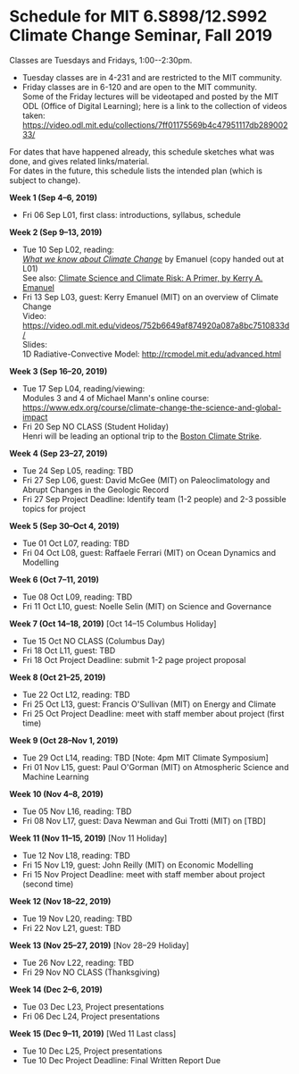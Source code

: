 # Schedule for MIT 6.S898/12.S992 Climate Change Seminar, Fall 2019

Classes are Tuesdays and Fridays, 1:00--2:30pm.
  * Tuesday classes are in 4-231 and are restricted to the MIT community.
  * Friday classes are in 6-120 and are open to the MIT community.\
    Some of the Friday lectures will be videotaped and posted by the MIT ODL (Office of Digital Learning);
    here is a link to the collection of videos taken:\
    https://video.odl.mit.edu/collections/7ff01175569b4c47951117db28900233/
  
For dates that have happened already, this schedule sketches what was done, and gives related links/material.\
For dates in the future, this schedule lists the intended plan (which is subject to change).

**Week 1 (Sep 4–6, 2019)**
  * Fri 06 Sep L01, first class: introductions, syllabus, schedule

**Week 2 (Sep 9–13, 2019)**

  * Tue 10 Sep L02, reading:\
    [*What we know about Climate Change*](https://mitpress.mit.edu/books/what-we-know-about-climate-change-updated-edition) by Emanuel (copy handed out at L01)\
    See also: 
    [Climate Science and Climate Risk: A Primer, by Kerry A. Emanuel](https://eapsweb.mit.edu/sites/default/files/Climate_Primer.pdf)
  * Fri 13 Sep L03, guest: Kerry Emanuel (MIT) on an overview of Climate Change\
    Video: https://video.odl.mit.edu/videos/752b6649af874920a087a8bc7510833d/ \
    Slides: \
    1D Radiative-Convective Model: http://rcmodel.mit.edu/advanced.html

**Week 3 (Sep 16–20, 2019)**

  * Tue 17 Sep L04, reading/viewing:\
    Modules 3 and 4 of Michael Mann's online course:\
    https://www.edx.org/course/climate-change-the-science-and-global-impact
  * Fri 20 Sep NO CLASS (Student Holiday)\
      Henri will be leading an optional trip to the [Boston Climate Strike](https://www.facebook.com/events/349500849297711/).

**Week 4 (Sep 23–27, 2019)**

  * Tue 24 Sep L05, reading: TBD
  * Fri 27 Sep L06, guest: David McGee (MIT) on Paleoclimatology and Abrupt Changes in the Geologic Record
  * Fri 27 Sep Project Deadline: Identify team (1-2 people) and 2-3 possible topics for project

**Week 5 (Sep 30–Oct 4, 2019)**

  * Tue 01 Oct L07, reading: TBD
  * Fri 04 Oct L08, guest: Raffaele Ferrari (MIT) on Ocean Dynamics and Modelling

**Week 6 (Oct 7–11, 2019)**

  * Tue 08 Oct L09, reading: TBD
  * Fri 11 Oct L10, guest: Noelle Selin (MIT) on Science and Governance

**Week 7 (Oct 14–18, 2019)** [Oct 14–15 Columbus Holiday]

  * Tue 15 Oct NO CLASS (Columbus Day)
  * Fri 18 Oct L11, guest: TBD
  * Fri 18 Oct Project Deadline: submit 1-2 page project proposal
  
**Week 8 (Oct 21–25, 2019)**

  * Tue 22 Oct L12, reading: TBD
  * Fri 25 Oct L13, guest: Francis O'Sullivan (MIT) on Energy and Climate
  * Fri 25 Oct Project Deadline: meet with staff member about project (first time)
  
**Week 9 (Oct 28–Nov 1, 2019)**

  * Tue 29 Oct L14, reading: TBD [Note: 4pm MIT Climate Symposium]
  * Fri 01 Nov L15, guest: Paul O'Gorman (MIT) on Atmospheric Science and Machine Learning

**Week 10 (Nov 4–8, 2019)**
  * Tue 05 Nov L16, reading: TBD
  * Fri 08 Nov L17, guest: Dava Newman and Gui Trotti (MIT) on [TBD]
  
**Week 11 (Nov 11–15, 2019)** [Nov 11 Holiday]
  * Tue 12 Nov L18, reading: TBD
  * Fri 15 Nov L19, guest: John Reilly (MIT) on Economic Modelling
  * Fri 15 Nov Project Deadline: meet with staff member about project (second time)
  
**Week 12 (Nov 18–22, 2019)**
  * Tue 19 Nov L20, reading: TBD
  * Fri 22 Nov L21, guest: TBD

**Week 13 (Nov 25–27, 2019)** [Nov 28–29 Holiday]
  * Tue 26 Nov L22, reading: TBD
  * Fri 29 Nov NO CLASS (Thanksgiving)

**Week 14 (Dec 2–6, 2019)**
  * Tue 03 Dec L23, Project presentations
  * Fri 06 Dec L24, Project presentations

**Week 15 (Dec 9–11, 2019)** [Wed 11 Last class]
  * Tue 10 Dec L25, Project presentations
  * Tue 10 Dec Project Deadline: Final Written Report Due
